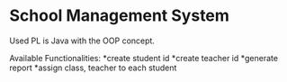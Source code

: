 # School Management System
Used PL is Java with the OOP concept.

Available Functionalities:
*create student id
*create teacher id
*generate report
*assign class, teacher to each student
